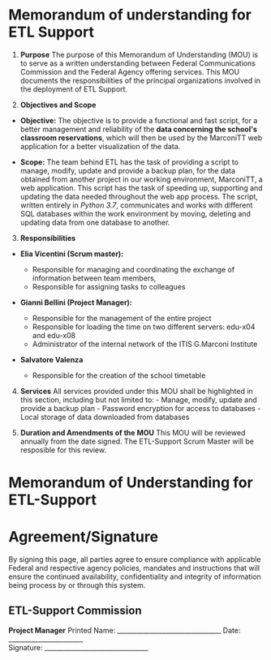 ﻿# Memorandum of understanding for ETL Support

 1. **Purpose**
The purpose of this Memorandum of Understanding (MOU) is to serve as a written understanding between Federal Communications Commission and the Federal Agency offering services.  This MOU documents the responsibilities of the principal organizations involved in the deployment of ETL Support.

 2. **Objectives and Scope**
 
- **Objective:** The objective is to provide a functional and fast script, for a better management and reliability of the **data concerning the school's classroom reservations**, which will then be used by the MarconiTT web application for a better visualization of the data. 

- **Scope:** The team behind ETL has the task of providing a script to  manage, modify, update and provide a backup plan, for the data obtained from another project in our working environment, MarconiTT, a web application. This script has the task of speeding up, supporting and updating the data needed throughout the web app process. The script, written entirely in  _Python 3.7_, communicates and works with different  SQL databases within the work environment by moving, deleting and updating data from one database to another.

3. **Responsibilities**
- **Elia Vicentini (Scrum master):** 
	- Responsible for managing and coordinating the exchange of information between team members,
	- Responsible for assigning tasks to colleagues

- **Gianni Bellini (Project Manager):** 
	- Responsible for the management of the entire project
	- Responsible for loading the time on two different servers: edu-x04 and edu-x08
	- Administrator of the internal network of the ITIS G.Marconi Institute

- **Salvatore Valenza**
	 - Responsible for the creation of the school timetable

4. **Services**
		All services provided under this MOU shall be highlighted in this section, including but not limited to:
			- Manage, modify, update and provide a backup plan
			- Password encryption for access to databases
			- Local storage of data downloaded from databases

5. **Duration and Amendments of the MOU**
		This MOU will be reviewed annually from the date signed. The ETL-Support Scrum Master will be resposible for this review.
# Memorandum of Understanding for ETL-Support
# Agreement/Signature

By signing this page, all parties agree to ensure compliance with applicable Federal and respective agency policies, mandates and instructions that will ensure the continued availability, confidentiality and integrity of information being process by or through this system.

## ETL-Support Commission
**Project Manager** 
Printed Name: ________________________________ Date: _______________________ </br>
Signature: ________________________________ </br>

